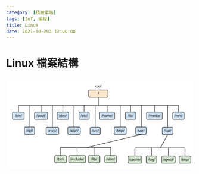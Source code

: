```yaml
---
category: [積體電路]
tags: [IoT, 編程]
title: Linux
date: 2021-10-203 12:00:00
---
```


<style>
    table {
        width: 100%;
    }
</style>

# Linux 檔案結構

![Alt x](../assets/img/misc/linux_s.png)
